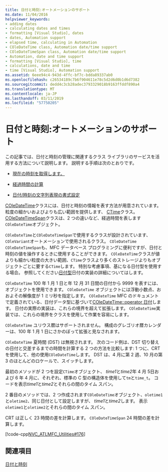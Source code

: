 ```yaml
---
title: 日付と時刻:オートメーションのサポート
ms.date: 11/04/2016
helpviewer_keywords:
- adding dates
- calculating dates and times
- formatting [Visual Studio], dates
- dates, Automation support
- elapsed time, calculating in Automation
- COleDateTime class, Automation date/time support
- COleDateTimeSpan class, Automation date/time support
- Automation, date and time support
- formatting [Visual Studio], time
- calculations, date and time
- time [Visual Studio], Automation support
ms.assetid: 6eee94c4-943d-4ffc-bf7c-bdda89337ab0
ms.openlocfilehash: c26534189c7b6f904611e78c5d2d6d0b1d6d7382
ms.sourcegitcommit: dedd4c3cb28adec3793329018b9163ffddf890a4
ms.translationtype: MT
ms.contentlocale: ja-JP
ms.lasthandoff: 03/11/2019
ms.locfileid: "57750205"
---
```

# <a name="date-and-time-automation-support"></a>日付と時刻:オートメーションのサポート

この記事では、日付と時刻の管理に関連するクラス ライブラリのサービスを活用する方法について説明します。 説明する手順は次のとおりです。

- [現在の時刻を取得します。](../atl-mfc-shared/current-time-automation-classes.md)

- [経過時間の計算](../atl-mfc-shared/elapsed-time-automation-classes.md)

- [日付/時刻の文字列表現の書式設定](../atl-mfc-shared/formatting-time-automation-classes.md)

[COleDateTime](../atl-mfc-shared/reference/coledatetime-class.md)クラスには、日付と時刻の情報を表す方法が用意されています。 粒度の細かいおよびよりも広い範囲を提供します、 [CTime](../atl-mfc-shared/reference/ctime-class.md)クラス。 [COleDateTimeSpan](../atl-mfc-shared/reference/coledatetimespan-class.md)クラスは、2 つの違いなど、経過時間を表します`COleDateTime`オブジェクト。

`COleDateTime`と`COleDateTimeSpan`で使用するクラスが設計されています、`COleVariant`オートメーションで使用されるクラス。 `COleDateTime` `COleDateTimeSpan`も、MFC データベース プログラミングに便利ですが、日付と時刻の値を操作するときに使用することができます。 `COleDateTime`クラスが値よりも細かい粒度の大きい範囲、`CTime`クラスより多くのストレージよりもオブジェクトごとに要する`CTime`します。 特別な考慮事項、基になる日付型を使用する場合。 参照してください[日付型](../atl-mfc-shared/date-type.md)日付の実装の詳細についてはします。

`COleDateTime` 100 年 1 月 1 日と年 12 月 31 日間の日付から 9999 を表すには、オブジェクトを使用できます。 `COleDateTime` オブジェクトには浮動小数点、おおよその解像度が 1 ミリ秒を指定します。 `COleDateTime` MFC のドキュメントで定義されている、日付データ型に基づいて[COleDateTime::operator 日付](../atl-mfc-shared/reference/coledatetime-class.md#operator_date)します。 日付の実際の実装は、これらの境界を超えて拡張します。 `COleDateTime`実装では、これらの境界をクラスを使用して作業を容易にします。

`COleDateTime` ユリウス暦はサポートされません。 構成のグレゴリオ暦カレンダーは、100 年 1 月 1 日にさかのぼって拡張と見なされます。

`COleDateTime` 夏時間 (DST) は無視されます。 次のコード例は、DST 切り替えの日付と交差するまでの時間を計算する 2 つの方法を比較します: 1 つに、CRT を使用して、他の使用`COleDateTime`します。 DST は、4 月に第 2 週、10 月の第 3 のほとんどのロケールで、スイッチします。

最初のメソッドが 2 つを設定`CTime`オブジェクト、 *time1*と*time2*年 4 月 5日および 6 年 4 月に、それぞれ、標準の C 型の構造体を使用して`tm`と`time_t`。 コードを表示*time1*と*time2*とそれらの間のタイム スパン。

2 番目のメソッドでは、2 つ作成されます`COleDateTime`オブジェクト、`oletime1`と`oletime2`、同じ日付として設定しますが、 *time1*と*time2*します。 表示`oletime1`と`oletime2`とそれらの間のタイム スパン。

CRT は正しく 23 時間の差を計算します。 `COleDateTimeSpan` 24 時間の差を計算します。

[!code-cpp[NVC_ATLMFC_Utilities#176](../atl-mfc-shared/codesnippet/cpp/date-and-time-automation-support_1.cpp)]

## <a name="see-also"></a>関連項目

[日付と時刻](../atl-mfc-shared/date-and-time.md)
